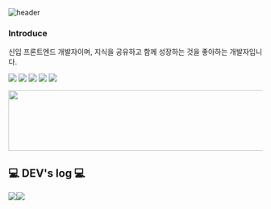 ![header](https://capsule-render.vercel.app/api?type=Waving&color=auto&height=200&section=header&text=rondido👏&fontSize=50&animation=fadeIn&fontAlign=50&stroke=fffffff&fontAlignY=30)


### Introduce
신입 프론트엔드 개발자이며, 지식을 공유하고 함께 성장하는 것을 좋아하는 개발자입니다.
<p>
  <img src="https://img.shields.io/badge/React-61DAFB?style=flat-square&logo=React&logoColor=white"/>
  <img src="https://img.shields.io/badge/Javascript-F7DF1E?style=flat-square&logo=Javascript&logoColor=white"/>
  <img src="https://img.shields.io/badge/Typescript-3178C6?style=flat-square&logo=Typescript&logoColor=white"/>
  <img src="https://img.shields.io/badge/Css-1572B6?style=flat-square&logo=Css&logoColor=white"/>
  <img src="https://img.shields.io/badge/HTML-E34F26?style=flat-square&logo=HTML&logoColor=white"/>
</p>

<a href="https://github.com/devxb/gitanimals">
  <img
    src="https://render.gitanimals.org/lines/rondido"
    width="600"
    height="120"
  />
</a>
  
## 💻 DEV's log 💻
<div style="display:flex; flex-direction:row;">
    <a href="(https://velog.io/@rondido/posts)">
        <img src="https://img.shields.io/badge/
        Velog-20c997?style=for-the-badge&logo=Vimeo&logoColor=white"> 
    </a>
    <a href="(https://rondido.notion.site/rondido-PARA-3d1c96a2c6d247648c83805d2308f5e5?pvs=4)">
        <img src="https://img.shields.io/badge/
        notion?style=for-the-badge&logo=Tistory&logoColor=white"> 
    </a>
  



